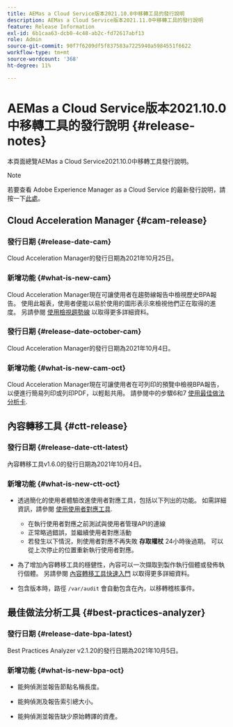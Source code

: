 ```yaml
---
title: AEMas a Cloud Service版本2021.10.0中移轉工具的發行說明
description: AEMas a Cloud Service版本2021.11.0中移轉工具的發行說明
feature: Release Information
exl-id: 6b1caa63-dcb0-4c48-ab2c-fd72617abf13
role: Admin
source-git-commit: 90f7f6209df5f837583a7225940a5984551f6622
workflow-type: tm+mt
source-wordcount: '368'
ht-degree: 11%

---
```


# AEMas a Cloud Service版本2021.10.0中移轉工具的發行說明 {#release-notes}

本頁面總覽AEMas a Cloud Service2021.10.0中移轉工具發行說明。

>[!NOTE]
>若要查看 Adobe Experience Manager as a Cloud Service 的最新發行說明，請按一下[此處](https://experienceleague.adobe.com/docs/experience-manager-cloud-service/content/release-notes/release-notes/release-notes-current.html)。

## Cloud Acceleration Manager {#cam-release}

### 發行日期 {#release-date-cam}

Cloud Acceleration Manager的發行日期為2021年10月25日。

### 新增功能 {#what-is-new-cam}

Cloud Acceleration Manager現在可讓使用者在趨勢線報告中檢視歷史BPA報告。 使用此報表，使用者便能以易於使用的圖形表示來檢視他們正在取得的進度。 另請參閱 [使用檢視趨勢線](https://experienceleague.adobe.com/docs/experience-manager-cloud-service/content/migration-journey/cloud-acceleration-manager/using-cam/cam-readiness-phase.html#trendline-view-cam) 以取得更多詳細資料。

### 發行日期 {#release-date-october-cam}

Cloud Acceleration Manager的發行日期為2021年10月4日。

### 新增功能 {#what-is-new-cam-oct}

Cloud Acceleration Manager現在可讓使用者在可列印的預覽中檢視BPA報告，以便進行簡易列印或列印PDF，以輕鬆共用。 請參閱中的步驟6和7 [使用最佳做法分析卡](https://experienceleague.adobe.com/docs/experience-manager-cloud-service/content/migration-journey/cloud-acceleration-manager/using-cam/cam-readiness-phase.html#best-practices-analysis).


## 內容轉移工具 {#ctt-release}

### 發行日期 {#release-date-ctt-latest}

內容轉移工具v1.6.0的發行日期為2021年10月4日。

### 新增功能 {#what-is-new-ctt-oct}

* 透過簡化的使用者體驗改進使用者對應工具，包括以下列出的功能。 如需詳細資訊，請參閱 [使用使用者對應工具](https://experienceleague.adobe.com/docs/experience-manager-cloud-service/content/migration-journey/cloud-migration/content-transfer-tool/legacy-user-mapping-tool/using-user-mapping-tool-legacy.html).
   * 在執行使用者對應之前測試與使用者管理API的連線
   * 正常略過錯誤，並繼續使用者對應活動
   * 若發生以下情況，則使用者對應不再失敗 **存取權杖** 24小時後過期。 可以從上次停止的位置重新執行使用者對應。

* 為了增加內容轉移工具的穩健性，內容可以一次擷取到製作執行個體或發佈執行個體。 另請參閱 [內容轉移工具快速入門](https://experienceleague.adobe.com/docs/experience-manager-cloud-service/content/migration-journey/cloud-migration/content-transfer-tool/getting-started-content-transfer-tool.html?lang=zh-Hant) 以取得更多詳細資料。

* 包含版本時，路徑 `/var/audit` 會自動包含在內，以移轉稽核事件。

## 最佳做法分析工具 {#best-practices-analyzer}

### 發行日期 {#release-date-bpa-latest}

Best Practices Analyzer v2.1.20的發行日期為2021年10月5日。

### 新增功能 {#what-is-new-bpa-oct}

* 能夠偵測並報告節點名稱長度。

* 能夠偵測及報告索引總大小。

* 能夠偵測並報告缺少原始轉譯的資產。

